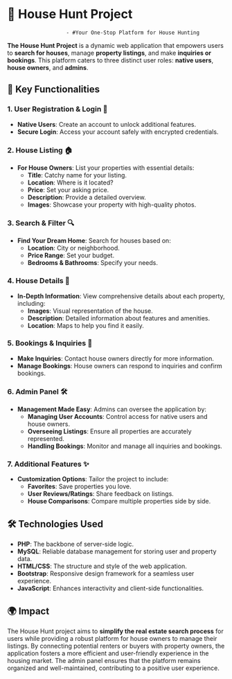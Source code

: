 # 🏡 House Hunt Project 
                       - #Your One-Stop Platform for House Hunting

**The House Hunt Project** is a dynamic web application that empowers users to **search for houses**, manage **property listings**, and make **inquiries or bookings**. This platform caters to three distinct user roles: **native users**, **house owners**, and **admins**. 
 

## 🌟 Key Functionalities

### 1. User Registration & Login 🔑
- **Native Users**: Create an account to unlock additional features.
- **Secure Login**: Access your account safely with encrypted credentials.

### 2. House Listing 🏠
- **For House Owners**: List your properties with essential details:
  - **Title**: Catchy name for your listing.
  - **Location**: Where is it located?
  - **Price**: Set your asking price.
  - **Description**: Provide a detailed overview.
  - **Images**: Showcase your property with high-quality photos.

### 3. Search & Filter 🔍
- **Find Your Dream Home**: Search for houses based on:
  - **Location**: City or neighborhood.
  - **Price Range**: Set your budget.
  - **Bedrooms & Bathrooms**: Specify your needs.

### 4. House Details 📄
- **In-Depth Information**: View comprehensive details about each property, including:
  - **Images**: Visual representation of the house.
  - **Description**: Detailed information about features and amenities.
  - **Location**: Maps to help you find it easily.

### 5. Bookings & Inquiries 📅
- **Make Inquiries**: Contact house owners directly for more information.
- **Manage Bookings**: House owners can respond to inquiries and confirm bookings.

### 6. Admin Panel 🛠️
- **Management Made Easy**: Admins can oversee the application by:
  - **Managing User Accounts**: Control access for native users and house owners.
  - **Overseeing Listings**: Ensure all properties are accurately represented.
  - **Handling Bookings**: Monitor and manage all inquiries and bookings.

### 7. Additional Features ✨
- **Customization Options**: Tailor the project to include:
  - **Favorites**: Save properties you love.
  - **User  Reviews/Ratings**: Share feedback on listings.
  - **House Comparisons**: Compare multiple properties side by side.

## 🛠️ Technologies Used

- **PHP**: The backbone of server-side logic.
- **MySQL**: Reliable database management for storing user and property data.
- **HTML/CSS**: The structure and style of the web application.
- **Bootstrap**: Responsive design framework for a seamless user experience.
- **JavaScript**: Enhances interactivity and client-side functionalities.

## 🌍 Impact

The House Hunt project aims to **simplify the real estate search process** for users while providing a robust platform for house owners to manage their listings. By connecting potential renters or buyers with property owners, the application fosters a more efficient and user-friendly experience in the housing market. The admin panel ensures that the platform remains organized and well-maintained, contributing to a positive user experience.
